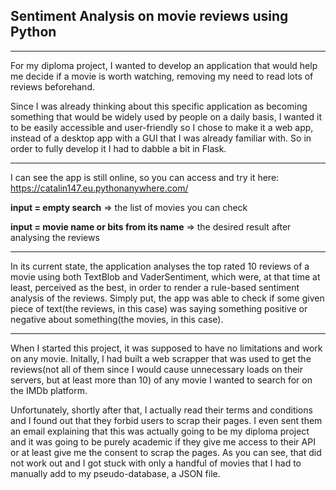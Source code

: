 ## Sentiment Analysis on movie reviews using Python
***
For my diploma project, I wanted to develop an application that would help me decide if a movie is worth watching, removing my need to read lots of reviews beforehand.

Since I was already thinking about this specific application as becoming something that would be widely used by people on a daily basis, I wanted it to be easily accessible and user-friendly so I chose to make it a web app, instead of a desktop app with a GUI that I was already familiar with. So in order to fully develop it I had to dabble a bit in Flask. 


***
I can see the app is still online, so you can access and try it here: https://catalin147.eu.pythonanywhere.com/

**input = empty search** => the list of movies you can check

**input = movie name or bits from its name** => the desired result after analysing the reviews
***
In its current state, the application analyses the top rated 10 reviews of a movie using both TextBlob and VaderSentiment, which were, at that time at least, perceived as the best, in order to render a rule-based sentiment analysis of the reviews. Simply put, the app was able to check if some given piece of text(the reviews, in this case) was saying something positive or negative about something(the movies, in this case).
***
When I started this project, it was supposed to have no limitations and work on any movie. Initally, I had built a web scrapper that was used to get the reviews(not all of them since I would cause unnecessary loads on their servers, but at least more than 10) of any movie I wanted to search for on the IMDb platform. 

Unfortunately, shortly after that, I actually read their terms and conditions and I found out that they forbid users to scrap their pages. I even sent them an email explaining that this was actually going to be my diploma project and it was going to be purely academic if they give me access to their API or at least give me the consent to scrap the pages. As you can see, that did not work out and I got stuck with only a handful of movies that I had to manually add to my pseudo-database, a JSON file.
